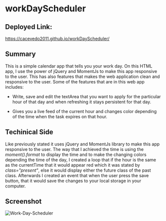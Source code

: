 # workDayScheduler

## Deployed Link:

https://cacevedo2011.github.io/workDayScheduler/

## Summary

This is a simple calendar app that tells you your work day.  On this HTML app, I use the power of jQuery and MomentJs to make this app responsive to the user.  This has also features that makes the web application clean and responsive to the user.  Some of the features that are in this web app includes:

* Write, save and edit the textArea that you want to apply for the particular hour of that day and when refreshing it stays persistent for that day.

* Gives you a live feed of the current hour and changes color depending of the time when the task expires on that hour.

## Techinical Side

Like previously stated it uses jQuery and MomentJs library to make this app responsive to the user.  The way that I achieved the time is using the _moment().format_ to display the time and to make the changing colors depending the time of the day, I created a loop that if the hour is the same as the currentTime that it would appear red which it was stated by _class="present"_, else it would display either the future class of the past class.  Afterwards I created an event that when the user press the save button, that it would save the changes to your local storage in your computer. 

## Screenshot

![Work-Day-Scheduler](https://user-images.githubusercontent.com/18291317/92313114-c4414980-ef95-11ea-8448-a5e8fcde06d3.png)